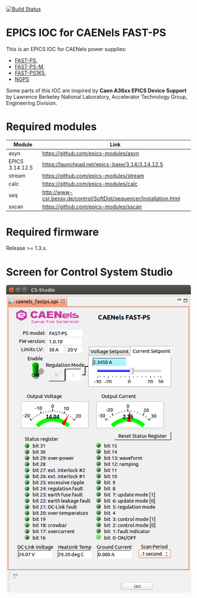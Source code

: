 
[![Build Status](https://travis-ci.org/CAENels/EPICS-CaenelsFastPS.svg?branch=master)](https://travis-ci.org/CAENels/EPICS-CaenelsFastPS)


EPICS IOC for CAENels FAST-PS
=============================

This is an EPICS IOC for CAENels power supplies:

  * [FAST-PS](http://www.caenels.com/products/fast-ps/),
  * [FAST-PS-M](http://www.caenels.com/products/fast-ps-m/),
  * [FAST-PS1K5](http://www.caenels.com/products/fast-ps-1k5/),
  * [NGPS](http://www.caenels.com/products/ngps/)

Some parts of this IOC are inspired by **Caen A36xx EPICS Device Support** by
Lawrence Berkeley National Laboratory, Accelerator Technology Group,
Engineering Division.


Required modules
================

| Module | Link |
| --- | --- |
| asyn | https://github.com/epics-modules/asyn |
| EPICS 3.14.12.5 | https://launchpad.net/epics-base/3.14/3.14.12.5 |
| stream | https://github.com/epics-modules/stream |
| calc | https://github.com/epics-modules/calc |
| seq | http://www-csr.bessy.de/control/SoftDist/sequencer/Installation.html |
| sscan | https://github.com/epics-modules/sscan |


Required firmware
================
Release >= 1.3.x.


Screen for Control System Studio
================================

![Screen for CSS](Documentation/fastps_css_screen.png)
